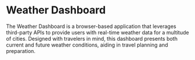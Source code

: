 # Weather Dashboard
 The Weather Dashboard is a browser-based application that leverages third-party APIs to provide users with real-time weather data for a multitude of cities. Designed with travelers in mind, this dashboard presents both current and future weather conditions, aiding in travel planning and preparation.

